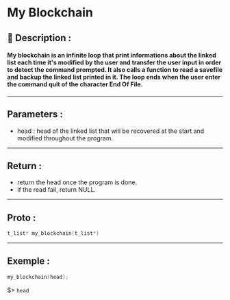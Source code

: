 # My Blockchain

## 📝 Description :
#### My blockchain is an infinite loop that print informations about the linked list each time it's modified by the user and transfer the user input in order to detect the command prompted. It also calls a function to read a savefile and backup the linked list printed in it. The loop ends when the user enter the command quit of the character End Of File.
---
## Parameters :
- head : head of the linked list that will be recovered at the start and modified throughout the program.
---
## Return :
- return the head once the program is done.
- if the read fail, return NULL.
---
## Proto :
```c
t_list* my_blockchain(t_list*)
```
---
## Exemple : 
```c
my_blockchain(head);
```

$> ```head```
